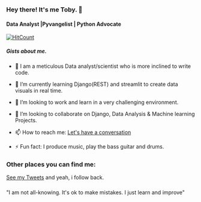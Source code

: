 ### Hey there! It's me Toby. 👋
#### Data Analyst |Pyvangelist | Python Advocate

[![HitCount](http://hits.dwyl.com/otuokeretobechukwu/otuokeretobechukwu.svg)](http://hits.dwyl.com/otuokeretobechukwu/otuokeretobechukwu)

##### Gists about me.

- 🔭 I am a meticulous Data analyst/scientist who is more inclined to write code. 

- 🌱 I’m currently learning Django(REST) and streamlit to create data visuals in real time.

- 👯 I’m looking to work and learn in a very challenging environment.

- 👯 I’m looking to collaborate on Django, Data Analysis & Machine learning Projects. 

- 📫 How to reach me: <a href="mailto:otuokeretobechukwu@outlook.com">Let's have a conversation</a>

- ⚡ Fun fact: I produce music, play the bass guitar and drums. 

### Other places you can find me:
[See my Tweets](https://twitter.com/toby_py) and yeah, i follow back.

###
"I am not all-knowing.
It's ok to make mistakes.
I just learn and improve"
